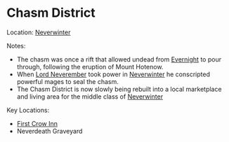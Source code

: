 # Chasm District
Location: [Neverwinter](<./Neverwinter.html>)

Notes: 
- The chasm was once a rift that allowed undead from [Evernight](<../../Shadowfell/Evernight.html>) to pour through, following the eruption of Mount Hotenow.
- When [Lord Neverember](<../../../NPC's/Lord Neverember.html>) took power in [Neverwinter](<./Neverwinter.html>) he conscripted powerful mages to seal the chasm. 
- The Chasm District is now slowly being rebuilt into a local marketplace and living area for the middle class of [Neverwinter](<./Neverwinter.html>)

Key Locations:
- [First Crow Inn](<./First Crow Inn.html>)
- Neverdeath Graveyard